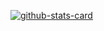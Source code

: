 [![github-stats-card](https://Pariikshit-stats-card.onrender.com/user?user=KasRoudra&layout=compact&theme=buefy)](https://github.com/KasRoudra/github-stats-card)
